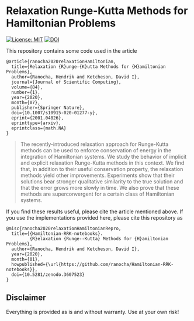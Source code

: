 # Relaxation Runge-Kutta Methods for Hamiltonian Problems

[![License: MIT](https://img.shields.io/badge/License-MIT-success.svg)](https://opensource.org/licenses/MIT)
[![DOI](https://zenodo.org/badge/DOI/10.5281/zenodo.3607523.svg)](https://doi.org/10.5281/zenodo.3607523)

This repository contains some code used in the article
```
@article{ranocha2020relaxationHamiltonian,
  title={Relaxation {R}unge-{K}utta Methods for {H}amiltonian Problems},
  author={Ranocha, Hendrik and Ketcheson, David I},
  journal={Journal of Scientific Computing},
  volume={84},
  number={1},
  year={2020},
  month={07},
  publisher={Springer Nature},
  doi={10.1007/s10915-020-01277-y},
  eprint={2001.04826},
  eprinttype={arxiv},
  eprintclass={math.NA}
}
```

> The recently-introduced relaxation approach for Runge-Kutta methods can be used to enforce conservation of energy in the integration of Hamiltonian systems. We study the behavior of implicit and explicit relaxation Runge-Kutta methods in this context. We find that, in addition to their useful conservation property, the relaxation methods yield other improvements. Experiments show that their solutions bear stronger qualitative similarity to the true solution and that the error grows more slowly in time. We also prove that these methods are superconvergent for a certain class of Hamiltonian systems.

If you find these results useful, please cite the article mentioned above. If you
use the implementations provided here, please cite this repository as
```
@misc{ranocha2020relaxationHamiltonianRepro,
  title={{Hamiltonian-RRK-notebooks}.
         {R}elaxation {Runge--Kutta} Methods for {H}amiltonian Problems},
  author={Ranocha, Hendrik and Ketcheson, David I},
  year={2020},
  month={01},
  howpublished={\url{https://github.com/ranocha/Hamiltonian-RRK-notebooks}},
  doi={10.5281/zenodo.3607523}
}
```


## Disclaimer

Everything is provided as is and without warranty. Use at your own risk!
